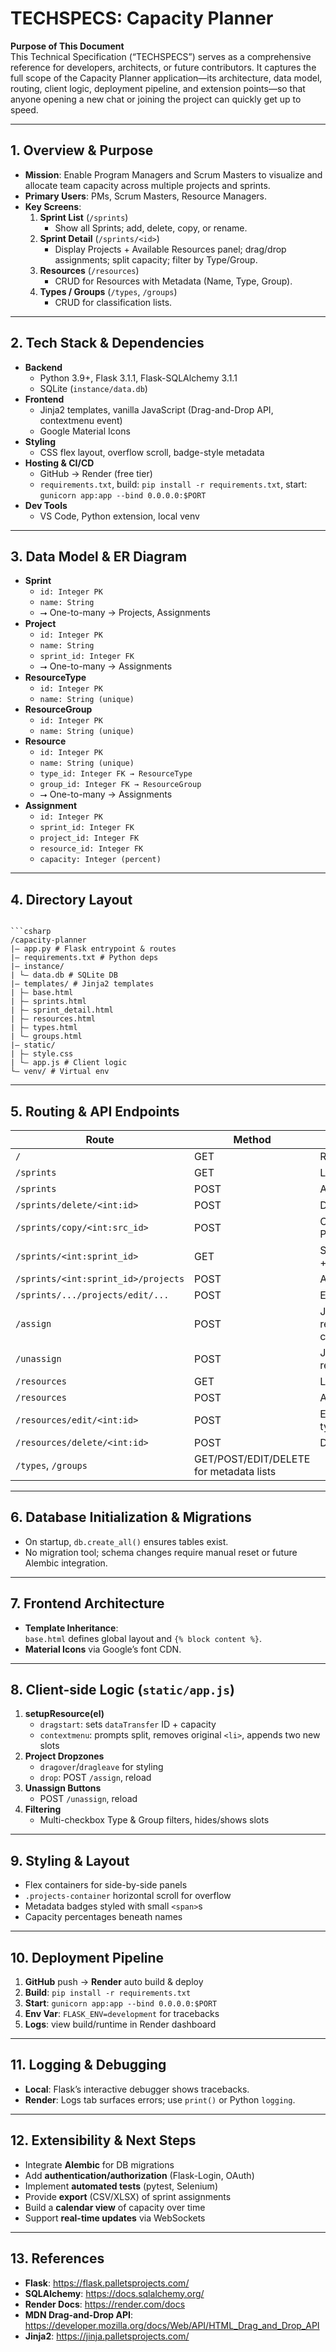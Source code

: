 # TECHSPECS: Capacity Planner

**Purpose of This Document**  
This Technical Specification (“TECHSPECS”) serves as a comprehensive reference for developers, architects, or future contributors. It captures the full scope of the Capacity Planner application—its architecture, data model, routing, client logic, deployment pipeline, and extension points—so that anyone opening a new chat or joining the project can quickly get up to speed.

---

## 1. Overview & Purpose

- **Mission**: Enable Program Managers and Scrum Masters to visualize and allocate team capacity across multiple projects and sprints.  
- **Primary Users**: PMs, Scrum Masters, Resource Managers.  
- **Key Screens**:  
  1. **Sprint List** (`/sprints`)  
     - Show all Sprints; add, delete, copy, or rename.  
  2. **Sprint Detail** (`/sprints/<id>`)  
     - Display Projects + Available Resources panel; drag/drop assignments; split capacity; filter by Type/Group.  
  3. **Resources** (`/resources`)  
     - CRUD for Resources with Metadata (Name, Type, Group).  
  4. **Types / Groups** (`/types`, `/groups`)  
     - CRUD for classification lists.

---

## 2. Tech Stack & Dependencies

- **Backend**  
  - Python 3.9+, Flask 3.1.1, Flask-SQLAlchemy 3.1.1  
  - SQLite (`instance/data.db`)  
- **Frontend**  
  - Jinja2 templates, vanilla JavaScript (Drag-and-Drop API, contextmenu event)  
  - Google Material Icons  
- **Styling**  
  - CSS flex layout, overflow scroll, badge-style metadata  
- **Hosting & CI/CD**  
  - GitHub → Render (free tier)  
  - `requirements.txt`, build: `pip install -r requirements.txt`, start: `gunicorn app:app --bind 0.0.0.0:$PORT`  
- **Dev Tools**  
  - VS Code, Python extension, local venv

---

## 3. Data Model & ER Diagram

- **Sprint**  
  - `id: Integer PK`  
  - `name: String`  
  - ⭢ One-to-many → Projects, Assignments  
- **Project**  
  - `id: Integer PK`  
  - `name: String`  
  - `sprint_id: Integer FK`  
  - ⭢ One-to-many → Assignments  
- **ResourceType**  
  - `id: Integer PK`  
  - `name: String (unique)`  
- **ResourceGroup**  
  - `id: Integer PK`  
  - `name: String (unique)`  
- **Resource**  
  - `id: Integer PK`  
  - `name: String (unique)`  
  - `type_id: Integer FK → ResourceType`  
  - `group_id: Integer FK → ResourceGroup`  
  - ⭢ One-to-many → Assignments  
- **Assignment**  
  - `id: Integer PK`  
  - `sprint_id: Integer FK`  
  - `project_id: Integer FK`  
  - `resource_id: Integer FK`  
  - `capacity: Integer (percent)`

---

## 4. Directory Layout
```

```csharp
/capacity-planner
|— app.py # Flask entrypoint & routes
|— requirements.txt # Python deps
|— instance/
| └— data.db # SQLite DB
|— templates/ # Jinja2 templates
| ├— base.html
| ├— sprints.html
| ├— sprint_detail.html
| ├— resources.html
| ├— types.html
| └— groups.html
|— static/
| ├— style.css
| └— app.js # Client logic
└— venv/ # Virtual env
```

---

## 5. Routing & API Endpoints

| Route                             | Method | Description                               |
|-----------------------------------|--------|-------------------------------------------|
| `/`                               | GET    | Redirect to `/sprints`                    |
| `/sprints`                        | GET    | List all Sprints                          |
| `/sprints`                        | POST   | Add new Sprint                            |
| `/sprints/delete/<int:id>`        | POST   | Delete Sprint                             |
| `/sprints/copy/<int:src_id>`      | POST   | Copy Sprint + Projects/Assignments        |
| `/sprints/<int:sprint_id>`        | GET    | Sprint detail (projects + available)      |
| `/sprints/<int:sprint_id>/projects` | POST | Add Project to Sprint                     |
| `/sprints/.../projects/edit/...`  | POST   | Edit/Delete Project                       |
| `/assign`                         | POST   | JSON assign resource (with capacity)      |
| `/unassign`                       | POST   | JSON unassign resource                    |
| `/resources`                      | GET    | List Resources                            |
| `/resources`                      | POST   | Add Resource                              |
| `/resources/edit/<int:id>`        | POST   | Edit Resource (name, type, group)         |
| `/resources/delete/<int:id>`      | POST   | Delete Resource                           |
| `/types`, `/groups`               | GET/POST/EDIT/DELETE for metadata lists  |

---

## 6. Database Initialization & Migrations

- On startup, `db.create_all()` ensures tables exist.  
- No migration tool; schema changes require manual reset or future Alembic integration.

---

## 7. Frontend Architecture

- **Template Inheritance**:  
  `base.html` defines global layout and `{% block content %}`.  
- **Material Icons** via Google’s font CDN.  

---

## 8. Client-side Logic (`static/app.js`)

1. **setupResource(el)**  
   - `dragstart`: sets `dataTransfer` ID + capacity  
   - `contextmenu`: prompts split, removes original `<li>`, appends two new slots  
2. **Project Dropzones**  
   - `dragover`/`dragleave` for styling  
   - `drop`: POST `/assign`, reload  
3. **Unassign Buttons**  
   - POST `/unassign`, reload  
4. **Filtering**  
   - Multi-checkbox Type & Group filters, hides/shows slots

---

## 9. Styling & Layout

- Flex containers for side-by-side panels  
- `.projects-container` horizontal scroll for overflow  
- Metadata badges styled with small `<span>`s  
- Capacity percentages beneath names

---

## 10. Deployment Pipeline

1. **GitHub** push → **Render** auto build & deploy  
2. **Build**: `pip install -r requirements.txt`  
3. **Start**: `gunicorn app:app --bind 0.0.0.0:$PORT`  
4. **Env Var**: `FLASK_ENV=development` for tracebacks  
5. **Logs**: view build/runtime in Render dashboard

---

## 11. Logging & Debugging

- **Local**: Flask’s interactive debugger shows tracebacks.  
- **Render**: Logs tab surfaces errors; use `print()` or Python `logging`.

---

## 12. Extensibility & Next Steps

- Integrate **Alembic** for DB migrations  
- Add **authentication/authorization** (Flask-Login, OAuth)  
- Implement **automated tests** (pytest, Selenium)  
- Provide **export** (CSV/XLSX) of sprint assignments  
- Build a **calendar view** of capacity over time  
- Support **real-time updates** via WebSockets

---

## 13. References

- **Flask**: https://flask.palletsprojects.com/  
- **SQLAlchemy**: https://docs.sqlalchemy.org/  
- **Render Docs**: https://render.com/docs  
- **MDN Drag-and-Drop API**: https://developer.mozilla.org/docs/Web/API/HTML_Drag_and_Drop_API  
- **Jinja2**: https://jinja.palletsprojects.com/  


